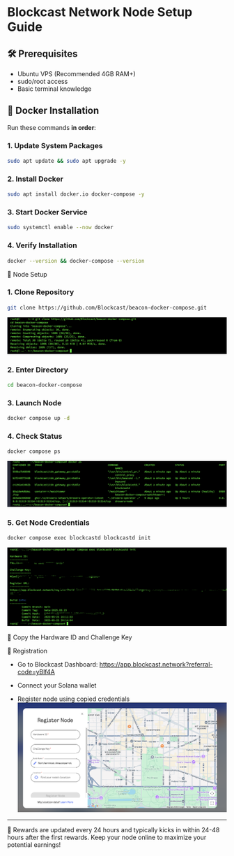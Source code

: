 # Blockcast Network Node Setup Guide

## 🛠️ Prerequisites
- Ubuntu VPS (Recommended 4GB RAM+)
- sudo/root access
- Basic terminal knowledge

## 🔧 Docker Installation
Run these commands **in order**:

### 1. Update System Packages
```bash
sudo apt update && sudo apt upgrade -y
```

### 2. Install Docker
```bash
sudo apt install docker.io docker-compose -y
```

### 3. Start Docker Service
```bash
sudo systemctl enable --now docker
```

### 4. Verify Installation
```bash
docker --version && docker-compose --version
```

🚀 Node Setup
### 1. Clone Repository
```bash
git clone https://github.com/Blockcast/beacon-docker-compose.git
```
![Clone Repo](https://github.com/Alan47-crypto/blockcast-node-setup/blob/main/clone%20blockcast%20repo.png)

### 2. Enter Directory
```bash
cd beacon-docker-compose
```

### 3. Launch Node
```bash
docker compose up -d
```

### 4. Check Status
```bash
docker compose ps
```
![Docker ps](https://github.com/Alan47-crypto/blockcast-node-setup/blob/main/docker%20ps.png)

### 5. Get Node Credentials
```bash
docker compose exec blockcastd blockcastd init
```
![Node info](https://github.com/Alan47-crypto/blockcast-node-setup/blob/main/node%20info.png)

📝 Copy the Hardware ID and Challenge Key


📌 Registration
- Go to Blockcast Dashboard: https://app.blockcast.network?referral-code=yBlf4A

- Connect your Solana wallet

- Register node using copied credentials
  ![Node registration](https://github.com/Alan47-crypto/blockcast-node-setup/blob/main/node%20register.png)

-------
  📝 Rewards are updated every 24 hours and typically kicks in within 24-48 hours after the first rewards. Keep your node online to maximize your potential earnings!
